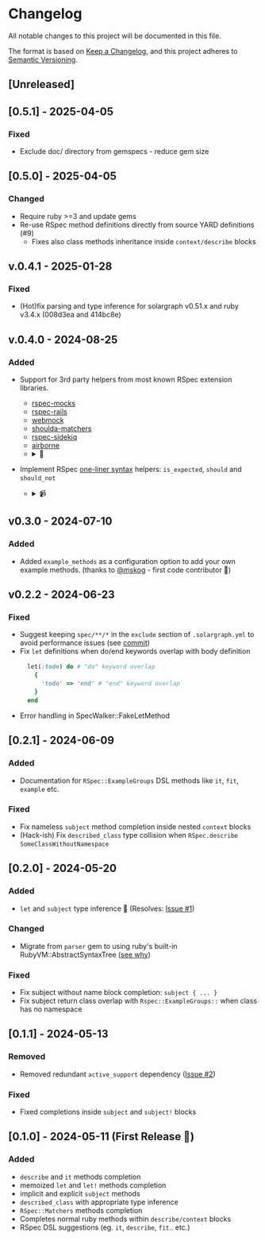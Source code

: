 # Changelog

All notable changes to this project will be documented in this file.

The format is based on [Keep a Changelog](https://keepachangelog.com/en/1.1.0/),
and this project adheres to [Semantic Versioning](https://semver.org/spec/v2.0.0.html).

## [Unreleased]

## [0.5.1] - 2025-04-05

### Fixed

- Exclude doc/ directory from gemspecs - reduce gem size

## [0.5.0] - 2025-04-05

### Changed

- Require ruby >=3 and update gems
- Re-use RSpec method definitions directly from source YARD definitions (#9)
  - Fixes also class methods inheritance inside `context/describe` blocks

## v.0.4.1 - 2025-01-28

### Fixed

- (Hot)fix parsing and type inference for solargraph v0.51.x and ruby v3.4.x (008d3ea and 414bc8e)

## v.0.4.0 - 2024-08-25

### Added

- Support for 3rd party helpers from most known RSpec extension libraries.
  - [rspec-mocks](https://github.com/rspec/rspec-mocks)
  - [rspec-rails](https://github.com/rspec/rspec-rails)
  - [webmock](https://github.com/bblimke/webmock)
  - [shoulda-matchers](https://matchers.shoulda.io/)
  - [rspec-sidekiq](https://github.com/wspurgin/rspec-sidekiq)
  - [airborne](https://github.com/brooklynDev/airborne)
  - <details><summary>📸</summary>
    <img src="./doc/images/3rd_party_matchers.png" width="600" alt="3rd party matchers completion">
    </details>

- Implement RSpec [one-liner syntax](https://rspec.info/features/3-12/rspec-core/subject/one-liner-syntax/) helpers: `is_expected`, `should` and `should_not`
  - <details><summary>📹</summary>
    <img src="./doc/images/one_liners_demo.gif" width="600" alt="One-liner syntax completion">
    </details>

## v0.3.0 - 2024-07-10

### Added

- Added `example_methods` as a configuration option to add your own example methods. (thanks to [@mskog](https://github.com/mskog) - first code contributor 🎉)

## v0.2.2 - 2024-06-23

### Fixed

- Suggest keeping `spec/**/*` in the `exclude` section of `.solargraph.yml` to avoid performance issues (see [commit](https://github.com/lekemula/solargraph-rspec/commit/3f0fc39e59e99bf9430e55c52ecb88650e49315e))
- Fix `let` definitions when do/end keywords overlap with body definition
  ```ruby
    let(:todo) do # "do" keyword overlap
      {
        'todo' => 'end' # "end" keyword overlap
      }
    end
  ```
- Error handling in SpecWalker::FakeLetMethod

## [0.2.1] - 2024-06-09

### Added

- Documentation for `RSpec::ExampleGroups` DSL methods like `it`, `fit`, `example` etc.

### Fixed

- Fix nameless `subject` method completion inside nested `context` blocks
- (Hack-ish) Fix `described_class` type collision when `RSpec.describe SomeClassWithoutNamespace`

## [0.2.0] - 2024-05-20

### Added

- `let` and `subject` type inference 🚀 (Resolves: [Issue #1](https://github.com/lekemula/solargraph-rspec/issues/1))

### Changed

- Migrate from `parser` gem to using ruby's built-in RubyVM::AbstractSyntaxTree ([see why](https://github.com/castwide/solargraph/issues/522#issuecomment-993016664))

### Fixed

- Fix subject without name block completion: `subject { ... }`
- Fix subject return class overlap with `Rspec::ExampleGroups::` when class has no namespace

## [0.1.1] - 2024-05-13

### Removed
- Removed redundant `active_support` dependency ([Issue #2](https://github.com/lekemula/solargraph-rspec/issues/2))

### Fixed
- Fixed completions inside `subject` and `subject!` blocks

## [0.1.0] - 2024-05-11 (First Release 🎉)

### Added

- `describe` and `it` methods completion
- memoized `let` and `let!` methods completion 
- implicit and explicit `subject` methods
- `described_class` with appropriate type inference
- `RSpec::Matchers` methods completion
- Completes normal ruby methods within `describe/context` blocks
- RSpec DSL suggestions (eg. `it`, `describe`, `fit`.. etc.)
